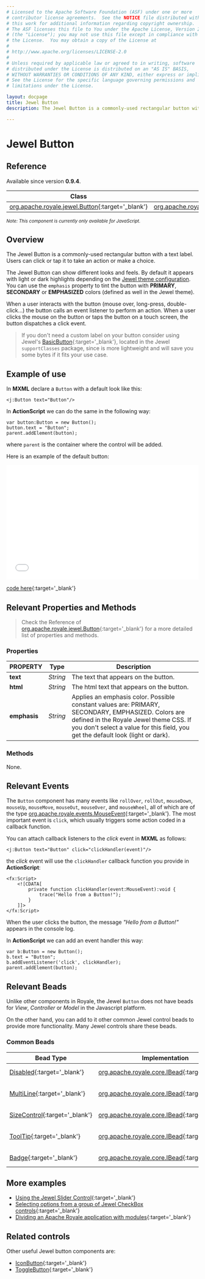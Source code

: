 ```yaml
---
# Licensed to the Apache Software Foundation (ASF) under one or more
# contributor license agreements.  See the NOTICE file distributed with
# this work for additional information regarding copyright ownership.
# The ASF licenses this file to You under the Apache License, Version 2.0
# (the "License"); you may not use this file except in compliance with
# the License.  You may obtain a copy of the License at
# 
# http://www.apache.org/licenses/LICENSE-2.0
# 
# Unless required by applicable law or agreed to in writing, software
# distributed under the License is distributed on an "AS IS" BASIS,
# WITHOUT WARRANTIES OR CONDITIONS OF ANY KIND, either express or implied.
# See the License for the specific language governing permissions and
# limitations under the License.

layout: docpage
title: Jewel Button
description: The Jewel Button is a commonly-used rectangular button with a text label. Users can click or tap it to take an action.

---
```


# Jewel Button


## Reference

Available since version __0.9.4__.

| Class                 	    | Extends                           |
|------------------------------	|----------------------------------	|
| [org.apache.royale.jewel.Button](https://royale.apache.org/asdoc/index.html#!org.apache.royale.jewel/Button){:target='_blank'} | [org.apache.royale.jewel.supportClasses.button.BasicButton](https://royale.apache.org/asdoc/index.html#!org.apache.royale.jewel.supportClasses.button/BasicButton){:target='_blank'} |

<sup>_Note: This component is currently only available for JavaScript._</sup>

## Overview

The Jewel Button is a commonly-used rectangular button with a text label. Users can click or tap it to take an action or make a choice.

The Jewel Button can show different looks and feels. By default it appears with light or dark highlights depending on the [Jewel theme configuration](component-sets/jewel/jewel-theme-creation.html#theme-sass-file). You can use the `emphasis` property to tint the button with __PRIMARY__, __SECONDARY__ or __EMPHASIZED__ colors (defined as well in the Jewel theme).

When a user interacts with the button (mouse over, long-press, double-click...) the button calls an event listener to perform an action. When a user clicks the mouse on the button or taps the button on a touch screen, the button dispatches a click event.

> If you don't need a custom label on your button consider using Jewel's [BasicButton](https://royale.apache.org/asdoc/index.html#!org.apache.royale.jewel.supportClasses.button/BasicButton){:target='_blank'}, located in the Jewel `supportClasses` package, since is more lightweight and will save you some bytes if it fits your use case.

## Example of use

In __MXML__ declare a `Button` with a default look like this:

```mxml
<j:Button text="Button"/>
```

In __ActionScript__ we can do the same in the following way: 

```as3
var button:Button = new Button();
button.text = "Button";
parent.addElement(button);
```

where `parent` is the container where the control will be added.

Here is an example of the default button:

<iframe frameborder="no" border="0" marginwidth="0" marginheight="0" 
width="100%" height="300" 
src="assets/jewel/jewel_button/index.html"></iframe>

[code here](https://github.com/apache/royale-docs/blob/master/assets/jewel/jewel_button/jewel_button.mxml){:target='_blank'}
            

## Relevant Properties and Methods

> Check the Reference of [org.apache.royale.jewel.Button](https://royale.apache.org/asdoc/index.html#!org.apache.royale.jewel/Button){:target='_blank'} for a more detailed list of properties and methods.

### Properties

| PROPERTY 	    | Type   	| Description                                                                   |
|--------------	|----------	| -----------------------------------------------------------------------------	|
| __text__    	| _String_ 	| The text that appears on the button.                                            |
| __html__  	| _String_ 	| The html text that appears on the button.                                       |
| __emphasis__  | _String_  | Applies an emphasis color. Possible constant values are: PRIMARY, SECONDARY, EMPHASIZED. Colors are defined in the Royale Jewel theme CSS. If you don't select a value for this field, you get the default look (light or dark). 	|

### Methods

None.

## Relevant Events

The `Button` component has many events like `rollOver`, `rollOut`, `mouseDown`, `mouseUp`, `mouseMove`, `mouseOut`, `mouseOver`, and `mouseWheel`, all of which are of the type [org.apache.royale.events.MouseEvent](https://royale.apache.org/asdoc/index.html#!org.apache.royale.events/MouseEvent){:target='_blank'}. The most important event is `click`, which usually triggers some action coded in a callback function.

You can attach callback listeners to the _click_ event in __MXML__ as follows:

```mxml
<j:Button text="Button" click="clickHandler(event)"/>
```

the _click_ event will use the `clickHandler` callback function you provide in __ActionScript__:

```mxml
<fx:Script>
    <![CDATA[      
        private function clickHandler(event:MouseEvent):void {
            trace("Hello from a Button!");
        }
    ]]>
</fx:Script>
```

When the user clicks the button, the message _"Hello from a Button!"_ appears in the console log.

In __ActionScript__ we can add an event handler this way: 

```as3
var b:Button = new Button();
b.text = "Button";
b.addEventListener('click', clickHandler);
parent.addElement(button);
```

## Relevant Beads

Unlike other components in Royale, the Jewel `Button` does not have beads for _View_, _Controller_ or _Model_ in the Javascript platform.

On the other hand, you can add to it other common Jewel control beads to provide more functionality. Many Jewel controls share these beads.

### Common Beads

| Bead Type       	| Implementation                               	  | Description                                     |
|-----------------	|------------------------------------------------ |------------------------------------------------	|
| [Disabled](https://royale.apache.org/asdoc/index.html#!org.apache.royale.jewel.beads.controls/Disabled){:target='_blank'}      	| [org.apache.royale.core.IBead](https://royale.apache.org/asdoc/index.html#!org.apache.royale.core/IBead){:target='_blank'} | This bead lets you disable and enable a Jewel control.	|
| [MultiLine](https://royale.apache.org/asdoc/index.html#!org.apache.royale.jewel.beads.controls/MultiLine){:target='_blank'}       	| [org.apache.royale.core.IBead](https://royale.apache.org/asdoc/index.html#!org.apache.royale.core/IBead){:target='_blank'} | The bead can be used with any [IClassSelectorListSupport](https://royale.apache.org/asdoc/index.html#!org.apache.royale.utils/IClassSelectorListSupport){:target='_blank'} control to allow more than one line of text. 	|
| [SizeControl](https://royale.apache.org/asdoc/index.html#!org.apache.royale.jewel.beads.controls/SizeControl){:target='_blank'} 	| [org.apache.royale.core.IBead](https://royale.apache.org/asdoc/index.html#!org.apache.royale.core/IBead){:target='_blank'} | Add this bead to give the Jewel control a custom size.           	|
| [ToolTip](https://royale.apache.org/asdoc/index.html#!org.apache.royale.jewel.beads.controls/ToolTip){:target='_blank'}     	| [org.apache.royale.core.IBead](https://royale.apache.org/asdoc/index.html#!org.apache.royale.core/IBead){:target='_blank'} | Add this bead to enable floating a text string over the control when the user hovers the mouse cursor over it. |
| [Badge](https://royale.apache.org/asdoc/index.html#!org.apache.royale.jewel.beads.controls/Badge){:target='_blank'}     	| [org.apache.royale.core.IBead](https://royale.apache.org/asdoc/index.html#!org.apache.royale.core/IBead){:target='_blank'} | Add this bead to provide small status descriptors for the control       |

## More examples

* [Using the Jewel Slider Control](https://royale.apache.org/using-the-jewel-slider-control/){:target='_blank'}
* [Selecting options from a group of Jewel CheckBox controls](https://royale.apache.org/selecting-options-from-a-group-of-jewel-checkbox-controls/){:target='_blank'}
* [Dividing an Apache Royale application with modules](https://royale.apache.org/dividing-an-apache-royale-application-with-modules/){:target='_blank'}

## Related controls

Other useful Jewel button components are:

* [IconButton](https://royale.apache.org/asdoc/index.html#!org.apache.royale.jewel/IconButton){:target='_blank'}
* [ToggleButton](https://royale.apache.org/asdoc/index.html#!org.apache.royale.jewel/ToggleButton){:target='_blank'}
